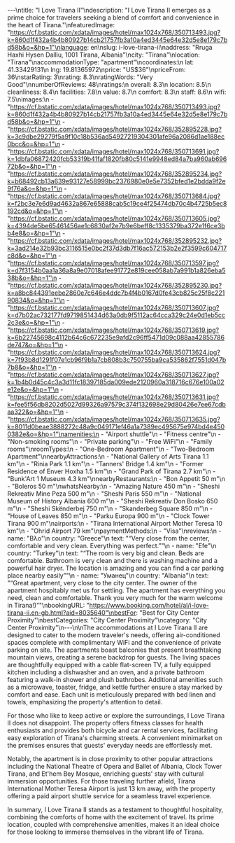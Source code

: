 ---\ntitle: "I Love Tirana II"\ndescription: "I Love Tirana II emerges as a prime choice for travelers seeking a blend of comfort and convenience in the heart of Tirana."\nfeaturedImage: "https://cf.bstatic.com/xdata/images/hotel/max1024x768/350713493.jpg?k=860d1f432a4b4b80927b14cb21757fb3a10a4ed3445e64e32d5e8e179c7bd58b&o=&hp=1"\nlanguage: en\nslug: i-love-tirana-ii\naddress: "Rruga Haxhi Hysen Dalliu, 1001 Tirana, Albania"\ncity: "Tirana"\nlocation: "Tirana"\naccommodationType: "apartment"\ncoordinates:\n  lat: 41.33429131\n  lng: 19.81365972\nprice: "US$36"\npriceFrom: 36\nstarRating: 3\nrating: 8.3\nratingWords: "Very Good"\nnumberOfReviews: 48\nratings:\n  overall: 8.3\n  location: 8.5\n  cleanliness: 8.4\n  facilities: 7.8\n  value: 8.7\n  comfort: 8.3\n  staff: 8.6\n  wifi: 7.5\nimages:\n  - "https://cf.bstatic.com/xdata/images/hotel/max1024x768/350713493.jpg?k=860d1f432a4b4b80927b14cb21757fb3a10a4ed3445e64e32d5e8e179c7bd58b&o=&hp=1"\n  - "https://cf.bstatic.com/xdata/images/hotel/max1024x768/352895228.jpg?k=3c9dbe29279f5a9f10c18b536ad54927219304301afe96a2086d1ae188ec0bcc&o=&hp=1"\n  - "https://cf.bstatic.com/xdata/images/hotel/max1024x768/350713691.jpg?k=1dbfa06872420fcb53319b41faf1820fb80c5141e9948ed84a7ba960ab69672b&o=&hp=1"\n  - "https://cf.bstatic.com/xdata/images/hotel/max1024x768/352895234.jpg?k=b68492cb13a639e93127e58999bc2376980e0e5e7352bfed1e2bdda9f2e9f76a&o=&hp=1"\n  - "https://cf.bstatic.com/xdata/images/hotel/max1024x768/350713684.jpg?k=f2bc3e7e6d9ad4632a867e65888cab5c19ce4f25474db70c4b4725b5ec8192cd&o=&hp=1"\n  - "https://cf.bstatic.com/xdata/images/hotel/max1024x768/350713605.jpg?k=4394de5be65461456ae1c6830af2e7b9e6beff8c1335379ba372e1f6ce3bb4e8&o=&hp=1"\n  - "https://cf.bstatic.com/xdata/images/hotel/max1024x768/352895232.jpg?k=3ad214e32b93bc3116515e0bc2f37d3db7f16ac572153b2e2f3599c604717c8d&o=&hp=1"\n  - "https://cf.bstatic.com/xdata/images/hotel/max1024x768/350713597.jpg?k=d7f3154b0aa1a36a8a9e07018afee91772e819cee058ab7a991b1a826eba538b&o=&hp=1"\n  - "https://cf.bstatic.com/xdata/images/hotel/max1024x768/352895230.jpg?k=a8bc844391eebe2860e7c646e4ddc7b4f4b0167d0fe43cb825c25f8c22190834&o=&hp=1"\n  - "https://cf.bstatic.com/xdata/images/hotel/max1024x768/350713607.jpg?k=d7b02ac732177fd9719851434d63a0db9f5112ac64cca329c24e0d1eb5cc2c3e&o=&hp=1"\n  - "https://cf.bstatic.com/xdata/images/hotel/max1024x768/350713619.jpg?k=6b22745698c4112b64c6c672235e9afd2c96ff5471d09c088aa42855786de747&o=&hp=1"\n  - "https://cf.bstatic.com/xdata/images/hotel/max1024x768/350713624.jpg?k=7f93b8d1291f07e1cb96f9b1a7cb808b3c750755ba9ca535862f7551d047b7b8&o=&hp=1"\n  - "https://cf.bstatic.com/xdata/images/hotel/max1024x768/350713627.jpg?k=1b4b0d45c4c3a3d11fc18397185da009ede2120960a318716c676e100a02e12e&o=&hp=1"\n  - "https://cf.bstatic.com/xdata/images/hotel/max1024x768/350713631.jpg?k=fee5f56db8202d5027d99326a97579c374f132698e29d80426e7ee67cdbaa322&o=&hp=1"\n  - "https://cf.bstatic.com/xdata/images/hotel/max1024x768/350713635.jpg?k=8011d0beae3888272c48a9c049171ef46a1a7389ec495675e974bd4e4500382e&o=&hp=1"\namenities:\n  - "Airport shuttle"\n  - "Fitness centre"\n  - "Non-smoking rooms"\n  - "Private parking"\n  - "Free WiFi"\n  - "Family rooms"\nroomTypes:\n  - "One-Bedroom Apartment"\n  - "Two-Bedroom Apartment"\nnearbyAttractions:\n  - "National Gallery of Arts Tirana 1.1 km"\n  - "Rinia Park 1.1 km"\n  - "Tanners' Bridge 1.4 km"\n  - "Former Residence of Enver Hoxha 1.5 km"\n  - "Grand Park of Tirana 2.7 km"\n  - "Bunk'Art 1 Museum 4.3 km"\nnearbyRestaurants:\n  - "Bon Appetit 50 m"\n  - "Boleros 50 m"\nwhatsNearby:\n  - "Amazing Nature 450 m"\n  - "Sheshi Rekreativ Mine Peza 500 m"\n  - "Sheshi Paris 550 m"\n  - "National Museum of History Albania 600 m"\n  - "Sheshi Rekreativ Don Bosko 650 m"\n  - "Sheshi Skënderbej 750 m"\n  - "Skanderbeg Square 850 m"\n  - "House of Leaves 850 m"\n  - "Parku Europa 900 m"\n  - "Clock Tower Tirana 900 m"\nairports:\n  - "Tirana International Airport Mother Teresa 10 km"\n  - "Ohrid Airport 79 km"\npaymentMethods:\n  - "Visa"\nreviews:\n  - name: "Βλο"\n    country: "Greece"\n    text: "“Very close from the center, comfortable and very clean. Everything was perfect.”"\n  - name: "Efe"\n    country: "Turkey"\n    text: "“The room is very big and clean. Beds are comfortable. Bathroom is very clean and there is washing machine and a powerful hair dryer. The location is amazing and you can find a car parking place nearby easily”"\n  - name: "Уманец"\n    country: "Albania"\n    text: "“Great apartment, very close to the city center. The owner of the apartment hospitably met us for settling. The apartment has everything you need, clean and comfortable. Thank you very much for the warm welcome in Tirana!)”"\nbookingURL: "https://www.booking.com/hotel/al/i-love-tirana-ii.en-gb.html?aid=8035640"\nbestFor: "Best for City Center Proximity"\nbestCategories: "City Center Proximity"\ncategory: "City Center Proximity"\n---\n\nThe accommodations at I Love Tirana II are designed to cater to the modern traveler's needs, offering air-conditioned spaces complete with complimentary WiFi and the convenience of private parking on site. The apartments boast balconies that present breathtaking mountain views, creating a serene backdrop for guests. The living spaces are thoughtfully equipped with a cable flat-screen TV, a fully equipped kitchen including a dishwasher and an oven, and a private bathroom featuring a walk-in shower and plush bathrobes. Additional amenities such as a microwave, toaster, fridge, and kettle further ensure a stay marked by comfort and ease. Each unit is meticulously prepared with bed linen and towels, emphasizing the property's attention to detail.

For those who like to keep active or explore the surroundings, I Love Tirana II does not disappoint. The property offers fitness classes for health enthusiasts and provides both bicycle and car rental services, facilitating easy exploration of Tirana's charming streets. A convenient minimarket on the premises ensures that guests' everyday needs are effortlessly met.

Notably, the apartment is in close proximity to other popular attractions including the National Theatre of Opera and Ballet of Albania, Clock Tower Tirana, and Et'hem Bey Mosque, enriching guests' stay with cultural immersion opportunities. For those traveling further afield, Tirana International Mother Teresa Airport is just 13 km away, with the property offering a paid airport shuttle service for a seamless travel experience.

In summary, I Love Tirana II stands as a testament to thoughtful hospitality, combining the comforts of home with the excitement of travel. Its prime location, coupled with comprehensive amenities, makes it an ideal choice for those looking to immerse themselves in the vibrant life of Tirana.